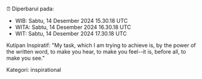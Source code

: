 ⏰ Diperbarui pada:
- WIB: Sabtu, 14 Desember 2024 15.30.18 UTC
- WITA: Sabtu, 14 Desember 2024 16.30.18 UTC
- WIT: Sabtu, 14 Desember 2024 17.30.18 UTC

Kutipan Inspiratif:
"My task, which I am trying to achieve is, by the power of the written word, to make you hear, to make you feel--it is, before all, to make you see."


Kategori: inspirational

